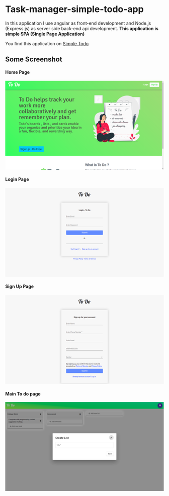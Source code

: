 # Task-manager-simple-todo-app

In this application I use angular as front-end development and Node.js (Express js) as server side back-end api development. __This application is simple SPA (Single Page Application)__

You find this application on 
[Simple Todo](https://task-todo-app-web.herokuapp.com/ "google")

## Some Screenshot 
#### Home Page
![Home page](./client/src/assets/home.png)
#### Login Page
![login page](./client/src/assets/login.png)
#### Sign Up Page
![Sing up page](./client/src/assets/signup.png)
#### Main To do page
![Main Todo](./client/src/assets/main.png)
